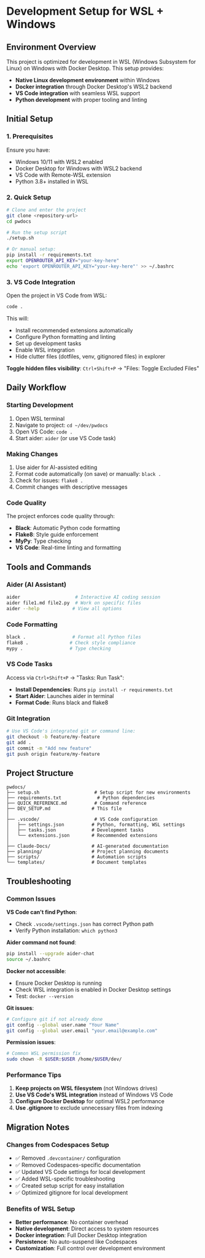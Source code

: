 # Development Setup for WSL + Windows

## Environment Overview

This project is optimized for development in WSL (Windows Subsystem for Linux) on Windows with Docker Desktop. This setup provides:

- **Native Linux development environment** within Windows
- **Docker integration** through Docker Desktop's WSL2 backend
- **VS Code integration** with seamless WSL support
- **Python development** with proper tooling and linting

## Initial Setup

### 1. Prerequisites

Ensure you have:
- Windows 10/11 with WSL2 enabled
- Docker Desktop for Windows with WSL2 backend
- VS Code with Remote-WSL extension
- Python 3.8+ installed in WSL

### 2. Quick Setup

```bash
# Clone and enter the project
git clone <repository-url>
cd pwdocs

# Run the setup script
./setup.sh

# Or manual setup:
pip install -r requirements.txt
export OPENROUTER_API_KEY="your-key-here"
echo 'export OPENROUTER_API_KEY="your-key-here"' >> ~/.bashrc
```

### 3. VS Code Integration

Open the project in VS Code from WSL:
```bash
code .
```

This will:
- Install recommended extensions automatically
- Configure Python formatting and linting
- Set up development tasks
- Enable WSL integration
- Hide clutter files (dotfiles, venv, gitignored files) in explorer

**Toggle hidden files visibility**: `Ctrl+Shift+P` → "Files: Toggle Excluded Files"

## Daily Workflow

### Starting Development
1. Open WSL terminal
2. Navigate to project: `cd ~/dev/pwdocs`
3. Open VS Code: `code .`
4. Start aider: `aider` (or use VS Code task)

### Making Changes
1. Use aider for AI-assisted editing
2. Format code automatically (on save) or manually: `black .`
3. Check for issues: `flake8 .`
4. Commit changes with descriptive messages

### Code Quality
The project enforces code quality through:
- **Black**: Automatic Python code formatting
- **Flake8**: Style guide enforcement
- **MyPy**: Type checking
- **VS Code**: Real-time linting and formatting

## Tools and Commands

### Aider (AI Assistant)
```bash
aider                    # Interactive AI coding session
aider file1.md file2.py  # Work on specific files
aider --help            # View all options
```

### Code Formatting
```bash
black .                 # Format all Python files
flake8 .               # Check style compliance
mypy .                 # Type checking
```

### VS Code Tasks
Access via `Ctrl+Shift+P` → "Tasks: Run Task":
- **Install Dependencies**: Runs `pip install -r requirements.txt`
- **Start Aider**: Launches aider in terminal
- **Format Code**: Runs black and flake8

### Git Integration
```bash
# Use VS Code's integrated git or command line:
git checkout -b feature/my-feature
git add .
git commit -m "Add new feature"
git push origin feature/my-feature
```

## Project Structure

```
pwdocs/
├── setup.sh                    # Setup script for new environments
├── requirements.txt             # Python dependencies
├── QUICK_REFERENCE.md          # Command reference
├── DEV_SETUP.md               # This file
│
├── .vscode/                    # VS Code configuration
│   ├── settings.json          # Python, formatting, WSL settings
│   ├── tasks.json             # Development tasks
│   └── extensions.json        # Recommended extensions
│
├── Claude-Docs/               # AI-generated documentation
├── planning/                  # Project planning documents
├── scripts/                   # Automation scripts
└── templates/                 # Document templates
```

## Troubleshooting

### Common Issues

**VS Code can't find Python**:
- Check `.vscode/settings.json` has correct Python path
- Verify Python installation: `which python3`

**Aider command not found**:
```bash
pip install --upgrade aider-chat
source ~/.bashrc
```

**Docker not accessible**:
- Ensure Docker Desktop is running
- Check WSL integration is enabled in Docker Desktop settings
- Test: `docker --version`

**Git issues**:
```bash
# Configure git if not already done
git config --global user.name "Your Name"
git config --global user.email "your.email@example.com"
```

**Permission issues**:
```bash
# Common WSL permission fix
sudo chown -R $USER:$USER /home/$USER/dev/
```

### Performance Tips

1. **Keep projects on WSL filesystem** (not Windows drives)
2. **Use VS Code's WSL integration** instead of Windows VS Code
3. **Configure Docker Desktop** for optimal WSL2 performance
4. **Use .gitignore** to exclude unnecessary files from indexing

## Migration Notes

### Changes from Codespaces Setup
- ✅ Removed `.devcontainer/` configuration
- ✅ Removed Codespaces-specific documentation
- ✅ Updated VS Code settings for local development
- ✅ Added WSL-specific troubleshooting
- ✅ Created setup script for easy installation
- ✅ Optimized gitignore for local development

### Benefits of WSL Setup
- **Better performance**: No container overhead
- **Native development**: Direct access to system resources
- **Docker integration**: Full Docker Desktop integration
- **Persistence**: No auto-suspend like Codespaces
- **Customization**: Full control over development environment
